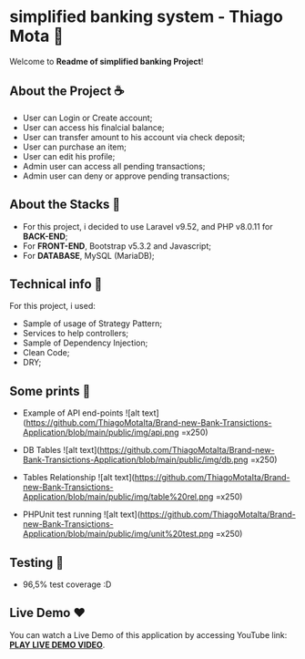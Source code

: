 # simplified banking system - Thiago Mota 📜

Welcome to **Readme of simplified banking Project**!

## About the Project ☕️

- User can Login or Create account;
- User can access his finalcial balance;
- User can transfer amount to his account via check deposit;
- User can purchase an item;
- User can edit his profile;
- Admin user can access all pending transactions;
- Admin user can deny or approve pending transactions;

## About the Stacks 📜

- For this project, i decided to use Laravel v9.52, and PHP v8.0.11 for **BACK-END**;
- For **FRONT-END**, Bootstrap v5.3.2 and Javascript;
- For **DATABASE**, MySQL (MariaDB);

## Technical info 🦄
For this project, i used:

- Sample of usage of Strategy Pattern;
- Services to help controllers;
- Sample of Dependency Injection;
- Clean Code;
- DRY;

## Some prints 📜

- Example of API end-points
![alt text](https://github.com/ThiagoMotaIta/Brand-new-Bank-Transictions-Application/blob/main/public/img/api.png =x250)

- DB Tables
![alt text](https://github.com/ThiagoMotaIta/Brand-new-Bank-Transictions-Application/blob/main/public/img/db.png =x250)

- Tables Relationship
![alt text](https://github.com/ThiagoMotaIta/Brand-new-Bank-Transictions-Application/blob/main/public/img/table%20rel.png =x250)

- PHPUnit test running
![alt text](https://github.com/ThiagoMotaIta/Brand-new-Bank-Transictions-Application/blob/main/public/img/unit%20test.png =x250)


## Testing 📜

- 96,5% test coverage :D

## Live Demo ❤️

You can watch a Live Demo of this application by accessing YouTube link: **[PLAY LIVE DEMO VIDEO](https://www.youtube.com/watch?v=p3GKJ2BJ4dQ)**.

